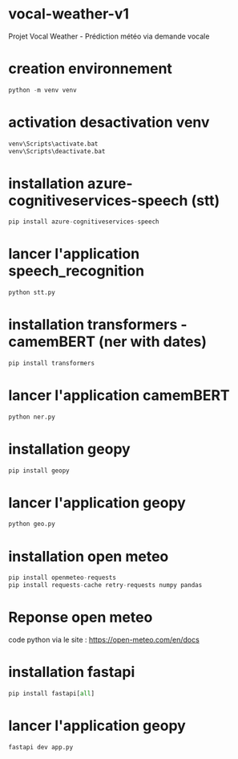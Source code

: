 # vocal-weather-v1
Projet Vocal Weather - Prédiction météo via demande vocale

# creation environnement
```python
python -m venv venv
```

# activation desactivation venv
```bash
venv\Scripts\activate.bat 
venv\Scripts\deactivate.bat
```

# installation azure-cognitiveservices-speech (stt)
```python
pip install azure-cognitiveservices-speech
```

# lancer l'application speech_recognition
```python
python stt.py
```

# installation transformers - camemBERT (ner with dates)
```python
pip install transformers
```

# lancer l'application camemBERT
```python
python ner.py
```

# installation geopy
```python
pip install geopy
```

# lancer l'application geopy
```python
python geo.py
```

# installation open meteo
```python
pip install openmeteo-requests
pip install requests-cache retry-requests numpy pandas
```

# Reponse open meteo
code python via le site : https://open-meteo.com/en/docs

# installation fastapi
```python
pip install fastapi[all]
```

# lancer l'application geopy
```python
fastapi dev app.py
```

